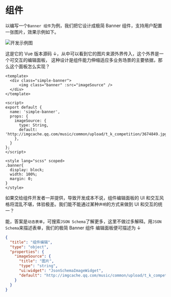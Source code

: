 # 组件
以编写一个`Banner 组件`为例，我们把它设计成极简 Banner 组件，支持用户配置一张图片，效果示例如下。

![开发示例图](/docs/image/dev-1.png)

这是它的 Vue 版本源码 ↓，从中可以看到它的图片来源外界传入，这个外界是一个可交互的编辑面板，
这种设计是组件能力伸缩适应多业务场景的主要依据，那么这个面板怎么实现？

```vue
<template>
  <div class="simple-banner">
      <img class="banner" :src="imageSource" />
  </div>
</template>

<script>
export default {
  name: 'simple-banner',
  props: {
    imageSource: {
      type: String,
      default: 'http://imgcache.qq.com/music/common/upload/t_k_competition/3674849.jpg'
    },
  }
};
</script>

<style lang="scss" scoped>
.banner{
  display: block;
  width: 100%;
  margin: 0;
}
</style>
```
如果交给组件开发者一并提供，导致开发成本不说，组件编辑面板的 UI 和交互风格将混乱不堪，体验极差。我们能不能通过某种`声明`的方式来做到 UI 和交互的统一？

能，答案是`动态表单`，可搜索`JSON Schema`了解更多，这里不做过多解释。用`JSON Schema`来描述表单，我们的极简 Banner 组件
编辑面板便可描述为 ↓
```json
{
  "title": "组件编辑",
  "type": "object",
  "properties": {
    "imageSource": {
      "title": "图片",
      "type": "string",
      "ui:widget": "JsonSchemaImageWidget",
      "default": "http://imgcache.qq.com/music/common/upload/t_k_competition/3674849.jpg"
    }
  }
}
```

